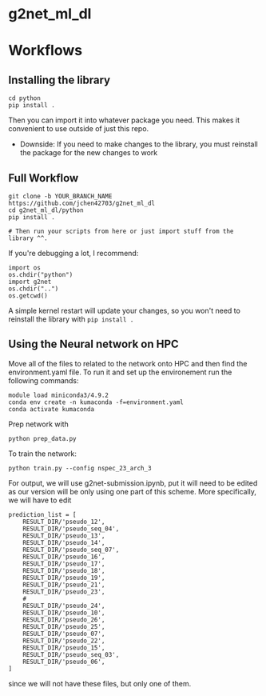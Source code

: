 # g2net_ml_dl

# Workflows

## Installing the library

```
cd python
pip install .
```

Then you can import it into whatever package you need. This makes it convenient to use outside of just this repo.

- Downside: If you need to make changes to the library, you must reinstall the package for the new changes to work

## Full Workflow

```
git clone -b YOUR_BRANCH_NAME https://github.com/jchen42703/g2net_ml_dl
cd g2net_ml_dl/python
pip install .

# Then run your scripts from here or just import stuff from the library ^^.
```

If you're debugging a lot, I recommend:

```
import os
os.chdir("python")
import g2net
os.chdir("..")
os.getcwd()
```

A simple kernel restart will update your changes, so you won't need to reinstall the library with `pip install .`



## Using the Neural network on HPC

Move all of the files to related to the network onto HPC and then find the environment.yaml file.
To run it and set up the environement run the following commands:
```
module load miniconda3/4.9.2
conda env create -n kumaconda -f=environment.yaml
conda activate kumaconda
```
Prep network with
```
python prep_data.py
```
To train the network: 

```
python train.py --config nspec_23_arch_3
```

For output, we will use g2net-submission.ipynb, put it will need to be edited as our version will
be only using one part of this scheme. More specifically, we will have to edit 
```
prediction_list = [
    RESULT_DIR/'pseudo_12',
    RESULT_DIR/'pseudo_seq_04',
    RESULT_DIR/'pseudo_13',
    RESULT_DIR/'pseudo_14',
    RESULT_DIR/'pseudo_seq_07',
    RESULT_DIR/'pseudo_16',
    RESULT_DIR/'pseudo_17',
    RESULT_DIR/'pseudo_18',
    RESULT_DIR/'pseudo_19',
    RESULT_DIR/'pseudo_21',
    RESULT_DIR/'pseudo_23',
    # 
    RESULT_DIR/'pseudo_24',
    RESULT_DIR/'pseudo_10',
    RESULT_DIR/'pseudo_26',
    RESULT_DIR/'pseudo_25',
    RESULT_DIR/'pseudo_07',
    RESULT_DIR/'pseudo_22',
    RESULT_DIR/'pseudo_15',
    RESULT_DIR/'pseudo_seq_03',
    RESULT_DIR/'pseudo_06',
]
```
since we will not have these files, but only one of them.
